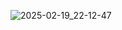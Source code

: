 ![2025-02-19_22-12-47](https://github.com/user-attachments/assets/3bb8a425-caf4-48ea-8d0b-056fc8fc895f)
